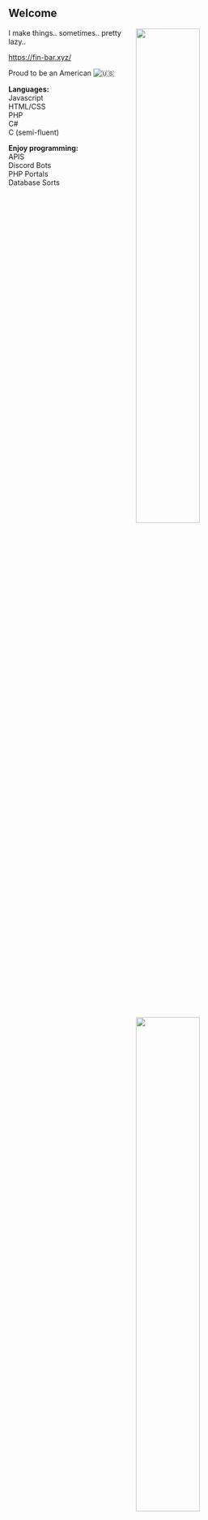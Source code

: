 ## Welcome

<img width="50%" align="right" src="https://github-readme-stats.vercel.app/api?username=OneAndonlyFinbar&theme=dark&include_all_commits=true">
<img width="50%" align="right" src="https://github-readme-stats.vercel.app/api/top-langs/?username=OneAndonlyFinbar&theme=dark&layout=compact">

I make things.. sometimes.. pretty lazy..

https://fin-bar.xyz/

Proud to be an American ![🇺🇸](https://fin-bar.xyz/resources/usaflag.png)

**Languages:** <br>
Javascript <br>
HTML/CSS <br>
PHP <br>
C# <br>
C (semi-fluent) <br>

**Enjoy programming:** <br>
APIS <br>
Discord Bots <br>
PHP Portals <br>
Database Sorts
